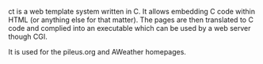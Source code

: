 ct is a web template system written in C. It allows embedding C code within
HTML (or anything else for that matter). The pages are then translated to C
code and complied into an executable which can be used by a web server though
CGI. 

It is used for the pileus.org and AWeather homepages.
